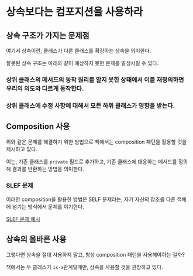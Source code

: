 # 상속보다는 컴포지션을 사용하라
## 상속 구조가 가지는 문제점
여기서 상속이란, 클래스가 다른 클래스를 확장하는 상속을 의미한다.

잘못된 상속 구조는 아래와 같이 예상하지 못한 문제를 발생시킬 수 있다.

### 상위 클래스의 메서드의 동작 원리를 알지 못한 상태에서 이를 재정의하면 우리의 의도와 다르게 동작한다.
### 상위 클래스에 수정 사항에 대해서 모든 하위 클래스가 영향을 받는다.

## Composition 사용
위와 같은 문제를 해결하기 위한 방법으로 책에서는 composition 패턴을 활용할 것을 제시하고 있다.

이는, 기존 클래스를 `private` 필드로 추가하고, 기존 클래스에 대응하는 메서드를 정의해 결과를 반환하는 방법을 의미한다.

### SLEF 문제
이러한 composition을 활용한 방법은 SELF 문제라는, 자기 자신의 참조를 다른 객체에 넘기는 방식에서 문제를 야기한다.

[SLEF 문제 예시](https://stackoverflow.com/questions/28254116/wrapper-classes-are-not-suited-for-callback-frameworks)

## 상속의 올바른 사용
그렇다면 상속을 절대 사용하지 말고, 항상 composition 패턴을 사용해야하는 걸까?

책에서는 두 클래스가 `is-a`관계일때만, 상속을 사용할 것을 권장하고 있다.